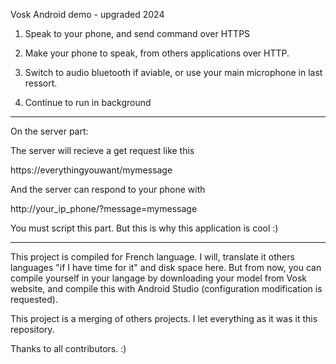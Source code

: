 Vosk Android demo - upgraded 2024

1. Speak to your phone, and send command over HTTPS

2. Make your phone to speak, from others applications over HTTP.

3. Switch to audio bluetooth if aviable, or use your main microphone in last ressort.

4. Continue to run in background

____________________________

On the server part:

The server will recieve a get request like this

https://everythingyouwant/mymessage

And the server can respond to your phone with

http://your_ip_phone/?message=mymessage

You must script this part. But this is why this application is cool :)
____________________________

This project is compiled for French language. I will, translate it others languages "if I have time for it" and disk space here. 
But from now, you can compile yourself in your langage by downloading your model from Vosk website, and compile this with Android Studio (configuration modification is requested).

This project is a merging of others projects. I let everything as it was it this repository.

Thanks to all contributors. :)
